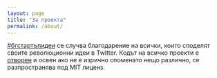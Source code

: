 ```yaml
---
layout: page
title: "За проекта"
permalink: /about/
---
```


[#бгстартъпидеи](/) се случва благодарение на всички, които споделят своите революционни идеи в Twitter.
Кодът на всичко проекти е [отворен](https://github.com/bgstartupidei) и освен ако не е изрично споменато нещо различно, се разпространява под MIT лиценз.
